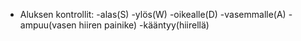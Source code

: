 * Aluksen kontrollit:
-alas(S)
-ylös(W)
-oikealle(D)
-vasemmalle(A)
-ampuu(vasen hiiren painike)
-kääntyy(hiirellä)

